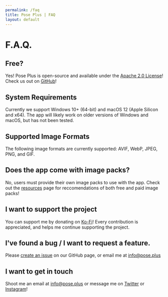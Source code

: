 ```yaml
---
permalink: /faq
title: Pose Plus | FAQ
layout: default
---
```


# F.A.Q.



## Free?

Yes! Pose Plus is open-source and available under the [Apache 2.0 License](https://www.apache.org/licenses/LICENSE-2.0)! Check us out on [GitHub](https://github.com/CJSwitz/pose-plus)!

## System Requirements

Currently we support Windows 10+ (64-bit) and macOS 12 (Apple Silicon and x64). The app will likely work on older versions of Windows and macOS, but has not been tested.

## Supported Image Formats

The following image formats are currently supported: AVIF, WebP, JPEG, PNG, and GIF.

## Does the app come with image packs?

No, users must provide their own image packs to use with the app. Check out the [resources](/Resources) page for reccomendations of both free and paid image packs!

## I want to support the project

You can support me by donating on [Ko-Fi](https://ko-fi.com/cjswitz)! Every contribution is appreciated, and helps me continue supporting the project.

## I've found a bug&nbsp;/&nbsp;I want to request a feature.

Please [create an issue](https://github.com/CJSwitz/pose-plus/issues) on our GitHub page, or email me at <a href="mailto:info@pose.plus">info@pose.plus</a>

## I want to get in touch

Shoot me an email at <a href="mailto:info@pose.plus">info@pose.plus</a> or message me on [Twitter](https://twitter.com/CJSwitz) or [Instagram](https://www.instagram.com/cjswitz/)!


